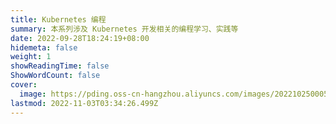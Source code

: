 ```yaml
---
title: Kubernetes 编程
summary: 本系列涉及 Kubernetes 开发相关的编程学习、实践等
date: 2022-09-28T18:24:19+08:00
hidemeta: false
weight: 1
showReadingTime: false
ShowWordCount: false
cover:
  image: https://pding.oss-cn-hangzhou.aliyuncs.com/images/20221025000510.png
lastmod: 2022-11-03T03:34:26.499Z
---
```


